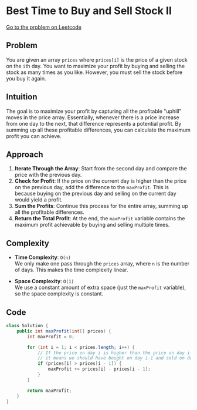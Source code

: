 # Best Time to Buy and Sell Stock II

[Go to the problem on Leetcode](https://leetcode.com/problems/best-time-to-buy-and-sell-stock-ii/)

## Problem
You are given an array `prices` where `prices[i]` is the price of a given stock on the `i`th day. You want to maximize your profit by buying and selling the stock as many times as you like. However, you must sell the stock before you buy it again.

## Intuition
The goal is to maximize your profit by capturing all the profitable "uphill" moves in the price array. Essentially, whenever there is a price increase from one day to the next, that difference represents a potential profit. By summing up all these profitable differences, you can calculate the maximum profit you can achieve.

## Approach
1. **Iterate Through the Array**: Start from the second day and compare the price with the previous day.
2. **Check for Profit**: If the price on the current day is higher than the price on the previous day, add the difference to the `maxProfit`. This is because buying on the previous day and selling on the current day would yield a profit.
3. **Sum the Profits**: Continue this process for the entire array, summing up all the profitable differences.
4. **Return the Total Profit**: At the end, the `maxProfit` variable contains the maximum profit achievable by buying and selling multiple times.

## Complexity
- **Time Complexity**: `O(n)`  
  We only make one pass through the `prices` array, where `n` is the number of days. This makes the time complexity linear.
  
- **Space Complexity**: `O(1)`  
  We use a constant amount of extra space (just the `maxProfit` variable), so the space complexity is constant.

## Code
```java
class Solution {
    public int maxProfit(int[] prices) {
        int maxProfit = 0;

        for (int i = 1; i < prices.length; i++) {
            // If the price on day i is higher than the price on day i-1,
            // it means we should have bought on day i-1 and sold on day i.
            if (prices[i] > prices[i - 1]) {
                maxProfit += prices[i] - prices[i - 1];
            }
        }

        return maxProfit;
    }
}